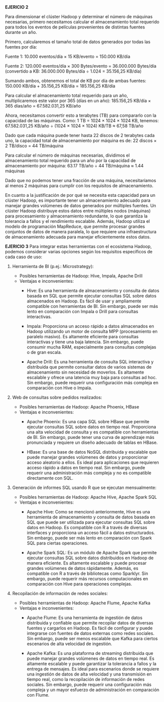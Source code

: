 **EJERICIO 2**

Para dimensionar el clúster Hadoop y determinar el número de máquinas necesarias, primero necesitamos calcular el almacenamiento total requerido para todos los eventos de películas provenientes de distintas fuentes durante un año.

Primero, calcularemos el tamaño total de datos generados por todas las fuentes por día:

Fuente 1:
10.000 eventos/día × 15 KB/evento = 150.000 KB/día

Fuente 2: 
120.000 eventos/día × 300 Bytes/evento = 36.000.000 Bytes/día
(convertido a KB: 36.000.000 Bytes/día ÷ 1.024 = 35.156,25 KB/día)

Sumando ambos, obtenemos el total de KB por día de ambas fuentes:
150.000 KB/día + 35.156,25 KB/día = 185.156,25 KB/día

Para calcular el almacenamiento total requerido para un año, multiplicaremos este valor por 365 (días en un año):
185.156,25 KB/día × 365 días/año = 67.582.031,25 KB/año

Ahora, necesitamos convertir esto a terabytes (TB) para compararlo con la capacidad de las máquinas.
Como: 1 TB = 1024 × 1024 × 1024 KB, tenemos:
67.582.031,25 KB/año ÷ (1024 × 1024 × 1024) KB/TB ≈ 67,58 TB/año

Dado que cada máquina puede tener hasta 22 discos de 2 terabytes cada uno, la capacidad total de almacenamiento por máquina es de:
22 discos × 2 TB/disco = 44 TB/máquina

Para calcular el número de máquinas necesarias, dividimos el almacenamiento total requerido para un año por la capacidad de almacenamiento por máquina:
63.17 TB/año ÷ 44 TB/máquina ≈ 1.44 máquinas

Dado que no podemos tener una fracción de una máquina, necesitaríamos al menos 2 máquinas para cumplir con los requisitos de almacenamiento.


En cuanto a la justificación de por qué se necesita esta capacidad para un clúster Hadoop, es importante tener un almacenamiento adecuado para manejar grandes volúmenes de datos generados por múltiples fuentes. Un clúster Hadoop distribuye estos datos entre múltiples nodos (máquinas) para procesamiento y almacenamiento redundante, lo que garantiza la tolerancia a fallos y el rendimiento escalable. Además, Hadoop utiliza el modelo de programación MapReduce, que permite procesar grandes conjuntos de datos de manera paralela, lo que requiere una infraestructura de almacenamiento adecuada para manejar eficientemente estos datos.


**EJERICIO 3**
Para integrar estas herramientas con el ecosistema Hadoop, podemos considerar varias opciones según los requisitos específicos de cada caso de uso:

1. Herramienta de BI (p.ej.: Microstrategy):
    - Posibles herramientas de Hadoop: Hive, Impala, Apache Drill
    - Ventajas e inconvenientes:
        - Hive: Es una herramienta de almacenamiento y consulta de datos basada en SQL que permite ejecutar consultas SQL sobre datos almacenados en Hadoop. Es fácil de usar y ampliamente compatible con herramientas de BI. Sin embargo, puede ser más lento en comparación con Impala o Drill para consultas interactivas.

        - Impala: Proporciona un acceso rápido a datos almacenados en Hadoop utilizando un motor de consulta MPP (procesamiento en paralelo masivo). Es altamente eficiente para consultas interactivas y tiene una baja latencia. Sin embargo, puede consumir mucha RAM, especialmente para consultas complejas o de gran escala.
        
        - Apache Drill: Es una herramienta de consulta SQL interactiva y distribuida que permite consultar datos de varios sistemas de almacenamiento sin necesidad de moverlos. Es altamente escalable y ofrece una latencia muy baja para consultas ad hoc. Sin embargo, puede requerir una configuración más compleja en comparación con Hive o Impala.

2. Web de consultas sobre pedidos realizados:
    - Posibles herramientas de Hadoop: Apache Phoenix, HBase
    - Ventajas e inconvenientes:
        - Apache Phoenix: Es una capa SQL sobre HBase que permite ejecutar consultas SQL sobre datos en tiempo real. Proporciona una alta velocidad de consulta y es compatible con herramientas de BI. Sin embargo, puede tener una curva de aprendizaje más pronunciada y requiere un diseño adecuado de tablas en HBase.
        
        - HBase: Es una base de datos NoSQL distribuida y escalable que puede manejar grandes volúmenes de datos y proporcionar acceso aleatorio a ellos. Es ideal para aplicaciones que requieren acceso rápido a datos en tiempo real. Sin embargo, puede requerir una administración más compleja y no es compatible directamente con SQL.

3. Generación de informes SQL usando R que se ejecutan mensualmente:
    - Posibles herramientas de Hadoop: Apache Hive, Apache Spark SQL
    - Ventajas e inconvenientes:
        - Apache Hive: Como se mencionó anteriormente, Hive es una herramienta de almacenamiento y consulta de datos basada en SQL que puede ser utilizada para ejecutar consultas SQL sobre datos en Hadoop. Es compatible con R a través de diversas interfaces y proporciona un acceso fácil a datos estructurados. Sin embargo, puede ser más lento en comparación con Spark SQL para ciertas operaciones.
        
        - Apache Spark SQL: Es un módulo de Apache Spark que permite ejecutar consultas SQL sobre datos distribuidos en Hadoop de manera eficiente. Es altamente escalable y puede procesar grandes volúmenes de datos rápidamente. Además, es compatible con R a través de bibliotecas como Sparklyr. Sin embargo, puede requerir más recursos computacionales en comparación con Hive para operaciones complejas.

4. Recopilación de información de redes sociales:
    - Posibles herramientas de Hadoop: Apache Flume, Apache Kafka
    - Ventajas e inconvenientes:
        - Apache Flume: Es una herramienta de ingestión de datos distribuida y confiable que permite recopilar datos de diversas fuentes y cargarlos en Hadoop. Es fácil de configurar y puede integrarse con fuentes de datos externas como redes sociales. Sin embargo, puede ser menos escalable que Kafka para ciertos escenarios de alta velocidad de ingestión.

        - Apache Kafka: Es una plataforma de streaming distribuida que puede manejar grandes volúmenes de datos en tiempo real. Es altamente escalable y puede garantizar la tolerancia a fallos y la entrega de mensajes. Es ideal para escenarios donde se requiere una ingestión de datos de alta velocidad y una transmisión en tiempo real, como la recopilación de información de redes sociales. Sin embargo, puede requerir una configuración más compleja y un mayor esfuerzo de administración en comparación con Flume.